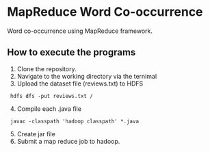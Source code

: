 # MapReduce Word Co-occurrence
Word co-occurrence using MapReduce framework.

## How to execute the programs
1. Clone the repository.
2. Navigate to the working directory via the ternimal
3. Upload the dataset file (reviews.txt) to HDFS
```shell
 hdfs dfs -put reviews.txt / 
```
4. Compile each .java file
```shell
 javac -classpath 'hadoop classpath' *.java 
```
5. Create jar file
8. Submit a map reduce job to hadoop.
